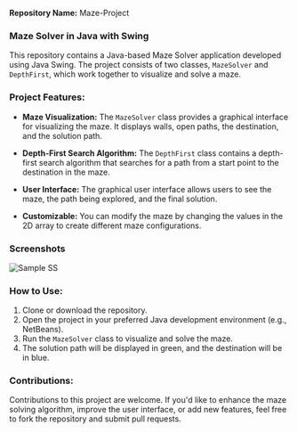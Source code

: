 **Repository Name:** Maze-Project

### Maze Solver in Java with Swing

This repository contains a Java-based Maze Solver application developed using Java Swing. The project consists of two classes, `MazeSolver` and `DepthFirst`, which work together to visualize and solve a maze.

### Project Features:

- **Maze Visualization:** The `MazeSolver` class provides a graphical interface for visualizing the maze. It displays walls, open paths, the destination, and the solution path.

- **Depth-First Search Algorithm:** The `DepthFirst` class contains a depth-first search algorithm that searches for a path from a start point to the destination in the maze.

- **User Interface:** The graphical user interface allows users to see the maze, the path being explored, and the final solution.

- **Customizable:** You can modify the maze by changing the values in the 2D array to create different maze configurations.

### Screenshots
![Sample SS](https://drive.google.com/uc?export=view&id=1nMNFMwyzb_7UgWwn_LoAsfifJY6YIwHh)


### How to Use:

1. Clone or download the repository.
2. Open the project in your preferred Java development environment (e.g., NetBeans).
3. Run the `MazeSolver` class to visualize and solve the maze.
4. The solution path will be displayed in green, and the destination will be in blue.

### Contributions:
Contributions to this project are welcome. If you'd like to enhance the maze solving algorithm, improve the user interface, or add new features, feel free to fork the repository and submit pull requests.

